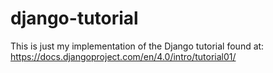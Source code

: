 # django-tutorial

This is just my implementation of the Django tutorial found at: https://docs.djangoproject.com/en/4.0/intro/tutorial01/